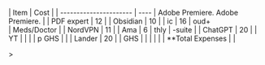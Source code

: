 | Item                         | Cost |
| ---------------------- | ---- |                              Adobe Premiere.         Adobe Premiere.                     |
| PDF expert                   | 12   |
| Obsidian                     | 10   |
|                ic            | 16   |            oud+                              
| Meds/Doctor                         |
| NordVPN                      | 11   |
| Ama                          | 6    |                thly            |                 -suite                             |
| ChatGPT                      | 20   |
| YT                           |      |
|                              |                     p                                  GHS                    |            |
| Lander                 | 20   |
| GHS                    |      |
|                        |      |
| **Total Expenses       |      |
<!-- TBLFM: @>$2=sum(@I..@-1) -->>
